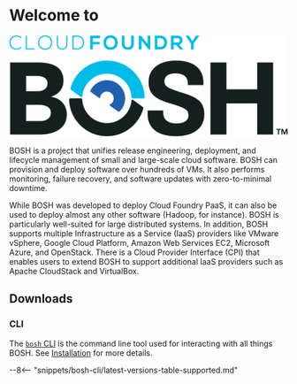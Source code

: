# Welcome to

![Cloud Foundry BOSH](images/logo-full.png)

BOSH is a project that unifies release engineering, deployment, and lifecycle management of small and large-scale cloud software. BOSH can provision and deploy software over hundreds of VMs. It also performs monitoring, failure recovery, and software updates with zero-to-minimal downtime.

While BOSH was developed to deploy Cloud Foundry PaaS, it can also be used to deploy almost any other software (Hadoop, for instance). BOSH is particularly well-suited for large distributed systems. In addition, BOSH supports multiple Infrastructure as a Service (IaaS) providers like VMware vSphere, Google Cloud Platform, Amazon Web Services EC2, Microsoft Azure, and OpenStack. There is a Cloud Provider Interface (CPI) that enables users to extend BOSH to support additional IaaS providers such as Apache CloudStack and VirtualBox.


## Downloads

### CLI

The [`bosh` CLI](cli-v2.md) is the command line tool used for interacting with all things BOSH. See [Installation](cli-v2-install.md) for more details.

--8<-- "snippets/bosh-cli/latest-versions-table-supported.md"
